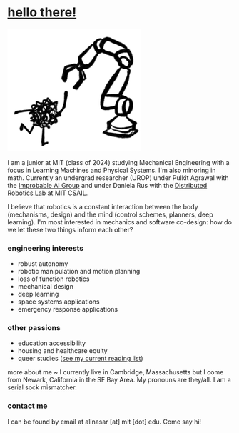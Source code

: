 <link rel="shortcut icon" type="image/x-icon" href="favicon.ico">

# [hello there!](https://www.youtube.com/watch?v=rEq1Z0bjdwc)

<img src='assets/logo.png' alt='headshot' width='300'/>

I am a junior at MIT (class of 2024) studying Mechanical Engineering with a focus in Learning Machines and Physical Systems. I'm also minoring in math. Currently an undergrad researcher (UROP) under Pulkit Agrawal with the [Improbable AI Group](https://people.csail.mit.edu/pulkitag/) and under Daniela Rus with the [Distributed Robotics Lab](https://www.csail.mit.edu/research/distributed-robotics-laboratory) at MIT CSAIL.

I believe that robotics is a constant interaction between the body (mechanisms, design) and the mind (control schemes, planners, deep learning). I'm most interested in mechanics and software co-design: how do we let these two things inform each other?

### engineering interests
- robust autonomy
- robotic manipulation and motion planning
- loss of function robotics
- mechanical design
- deep learning
- space systems applications
- emergency response applications

### other passions
- education accessibility
- housing and healthcare equity
- queer studies ([see my current reading list](https://bpl.bibliocommons.com/list/share/1900259209_alinasarmiento/1900265989_queer_literature))

more about me ~ I currently live in Cambridge, Massachusetts but I come from Newark, California in the SF Bay Area. My pronouns are they/all. I am a serial sock mismatcher.

### contact me
I can be found by email at alinasar [at] mit [dot] edu. Come say hi!
